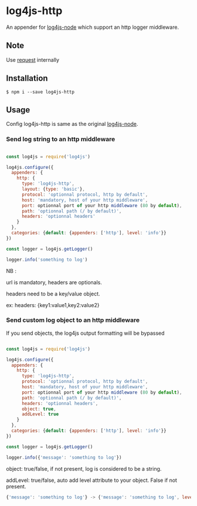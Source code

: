 # log4js-http
An appender for [log4js-node](https://github.com/nomiddlename/log4js-node) which support an http logger middleware.

## Note

Use [request](https://www.npmjs.com/package/request) internally

## Installation

```
$ npm i --save log4js-http
```

## Usage
Config log4js-http is same as the original [log4js-node](https://github.com/nomiddlename/log4js-node).

### Send log string to an http middleware

```javascript

const log4js = require('log4js')

log4js.configure({
  appenders: {
    http: {
      type: 'log4js-http',
      layout: {type: 'basic'},
      protocol: 'optionnal protocol, http by default',
      host: 'mandatory, host of your http middleware',
      port: optionnal port of your http middleware (80 by default),
      path: 'optionnal path (/ by default)',
      headers: 'optionnal headers'
    }
  },
  categories: {default: {appenders: ['http'], level: 'info'}}
})

const logger = log4js.getLogger()

logger.info('something to log')

```
NB :

url is mandatory, headers are optionals.

headers need to be a key/value object.

ex: headers: {key1:value1,key2:value2}

### Send custom log object to an http middleware

If you send objects, the log4js output formatting will be bypassed

```javascript

const log4js = require('log4js')

log4js.configure({
  appenders: {
    http: {
      type: 'log4js-http',
      protocol: 'optionnal protocol, http by default',
      host: 'mandatory, host of your http middleware',
      port: optionnal port of your http middleware (80 by default),
      path: 'optionnal path (/ by default)',
      headers: 'optionnal headers',
      object: true,
      addLevel: true
    }
  },
  categories: {default: {appenders: ['http'], level: 'info'}}
})

const logger = log4js.getLogger()

logger.info({'message': 'something to log'})

```

object: true/false, if not present, log is considered to be a string.

addLevel: true/false, auto add level attribute to your object. False if not present.

```javascript
{'message': 'something to log'} -> {'message': 'something to log', level: 'INFO'}
```


